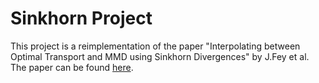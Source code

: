 # Sinkhorn Project 

This project is a reimplementation of the paper "Interpolating between Optimal Transport and MMD using Sinkhorn Divergences" by J.Fey et al. The paper can be found [here](https://arxiv.org/abs/1810.08278).
